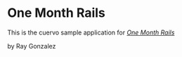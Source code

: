 # One Month Rails 

This is the cuervo sample application for 
[*One Month Rails*](http://onemonthrails.com)

by Ray Gonzalez
